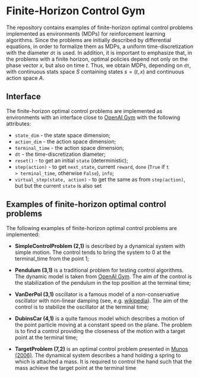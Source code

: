 # Finite-Horizon Control Gym

The repository contains examples of finite-horizon optimal control problems implemented as environments (MDPs) for reinforcement learning algorithms. Since the problems are initially described by differential equations, in order to formalize them as MDPs, a uniform time-discretization with the diameter <code>dt</code> is used. In addition, it is important to emphasize that, in the problems with a finite horizon, optimal policies depend not only on the phase vector $x$, but also on time $t$. Thus, we obtain MDPs, depending on <code>dt</code>, with continuous stats space $S$ containing states $s=(t,x)$ and continuous action space $A$. 

## Interface

The finite-horizon optimal control problems are implemented as environments with an interface close to [OpenAI Gym](https://www.gymlibrary.ml/) with the following attributes: 

- <code>state_dim</code> - the state space dimension; 
- <code>action_dim</code> - the action space dimension;
- <code>terminal_time</code> - the action space dimension;
- <code>dt</code> - the time-discretization diameter;
- <code>reset()</code> - to get an initial <code>state</code> (deterministic);
- <code>step(action)</code> - to get <code>next_state</code>, current <code>reward</code>, <code>done</code> (<code>True</code> if <code>t > terminal_time</code>, otherwise <code>False</code>), <code>info</code>;
- <code>virtual_step(state, action)</code> - to get the same as from <code>step(action)</code>, but but the current <code>state</code> is also set

## Examples of finite-horizon optimal control problems

The following examples of finite-horizon optimal control problems are implemented:

- **SimpleControlProblem (2,1)** is described by a dynamical system with simple motion. The control tends to bring the system to $0$ at the terminal_time from the point $1$;

- **Pendulum (3,1)** is a traditional problem for testing control algorithms. The dynamic model is taken from [OpenAI Gym](https://www.gymlibrary.ml/environments/classic_control/pendulum/). The aim of the control is the stabilization of the pendulum in the top position at the terminal time;

- **VanDerPol (3,1)** oscillator is a famous model of a non-conservative oscillator with non-linear damping (see, e.g. [wikipedia](https://en.wikipedia.org/wiki/Van_der_Pol_oscillator)). The aim of the control is to stabilize the oscillator at the terminal time;

- **DubinsCar (4,1)**  is a quite famous model which describes a motion of the point particle moving at a constant speed on the plane. The problem is to find a control providing the closeness of the motion with a target point at the terminal time;

- **TargetProblem (7,2)** is an optimal control problem presented in [Munos (2006)](https://www.jmlr.org/papers/volume7/munos06b/munos06b.pdf). The dynamical system
describes a hand holding a spring to which is attached a mass. It is required to control the hand such that the mass achieve the target point at the terminal time


